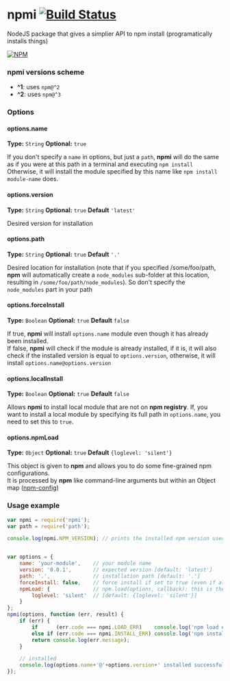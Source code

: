 npmi [![Build Status](https://travis-ci.org/maxleiko/npmi.svg)](https://travis-ci.org/maxleiko/npmi)
====
NodeJS package that gives a simplier API to npm install (programatically installs things)

[![NPM](https://nodei.co/npm/npmi.png?downloads=true&downloadRank=true)](https://nodei.co/npm/npmi/)

### npmi versions scheme
 - **^1**: uses `npm@^2`
 - **^2**: uses `npm@^3`

### Options
#### options.name
__Type:__ `String`
__Optional:__ `true`

If you don't specify a `name` in options, but just a `path`, __npmi__ will do the same as if you were at this path in a terminal and executing `npm install`  
Otherwise, it will install the module specified by this name like `npm install module-name` does.

#### options.version
__Type:__ `String`
__Optional:__ `true`
__Default__ `'latest'`

Desired version for installation

#### options.path
__Type:__ `String`
__Optional:__ `true`
__Default__ `'.'`

Desired location for installation (note that if you specified /some/foo/path, __npm__ will automatically create a `node_modules` sub-folder at this location, resulting in `/some/foo/path/node_modules`). So don't specify the `node_modules` part in your path

#### options.forceInstall
__Type:__ `Boolean`
__Optional:__ `true`
__Default__ `false`

If true, __npmi__ will install `options.name` module even though it has already been installed.  
If false, __npmi__ will check if the module is already installed, if it is, it will also check if the installed version is equal to `options.version`, otherwise, it will install `options.name@options.version`

#### options.localInstall
__Type:__ `Boolean`
__Optional:__ `true`
__Default__ `false`

Allows __npmi__ to install local module that are not on __npm registry__. If, you want to install a local module by specifying its full path in `options.name`, you need to set this to `true`.

#### options.npmLoad
__Type:__ `Object`
__Optional:__ `true`
__Default__ `{loglevel: 'silent'}`

This object is given to __npm__ and allows you to do some fine-grained npm configurations.  
It is processed by __npm__ like command-line arguments but within an Object map ([npm-config](https://www.npmjs.org/doc/misc/npm-config.html))

### Usage example
```js
var npmi = require('npmi');
var path = require('path');

console.log(npmi.NPM_VERSION); // prints the installed npm version used by npmi


var options = {
	name: 'your-module',	// your module name
	version: '0.0.1',		// expected version [default: 'latest']
	path: '.',				// installation path [default: '.']
	forceInstall: false,	// force install if set to true (even if already installed, it will do a reinstall) [default: false]
	npmLoad: {				// npm.load(options, callback): this is the "options" given to npm.load()
		loglevel: 'silent'	// [default: {loglevel: 'silent'}]
	}
};
npmi(options, function (err, result) {
	if (err) {
		if 		(err.code === npmi.LOAD_ERR) 	console.log('npm load error');
		else if (err.code === npmi.INSTALL_ERR) console.log('npm install error');
		return console.log(err.message);
	}

	// installed
	console.log(options.name+'@'+options.version+' installed successfully in '+path.resolve(options.path));
});
```
